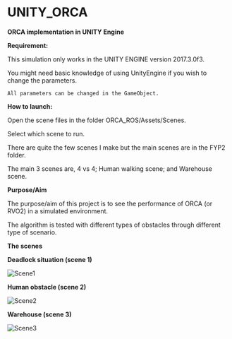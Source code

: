 # UNITY_ORCA
 **ORCA implementation in UNITY Engine**

**Requirement:**


This simulation only works in the UNITY ENGINE
version 2017.3.0f3.


You might need basic knowledge of using UnityEngine if you wish to change the parameters.


`All parameters can be changed in the GameObject.`

**How to launch:**


Open the scene files in the folder ORCA_ROS/Assets/Scenes.

Select which scene to run.

There are quite the few scenes I make but the main scenes are in the FYP2 folder.

The main 3 scenes are, 4 vs 4; Human walking scene; and Warehouse scene.

**Purpose/Aim**


The purpose/aim of this project is to see the performance of ORCA (or RVO2) in a simulated environment.

The algorithm is tested with different types of obstacles through different type of scenario.

**The scenes**


**Deadlock situation (scene 1)**



![Scene1](../master/gif/s1.gif)



**Human obstacle (scene 2)**



![Scene2](../master/gif/s2.gif)



**Warehouse (scene 3)**



![Scene3](../master/gif/s3.gif)
